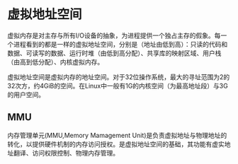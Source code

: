 # 虚拟地址空间

虚拟内存是对主存与所有I/O设备的抽象，为进程提供一个独占主存的假象。每一个进程看到的都是一样的虚拟地址空间，分别是（地址由低到高）：只读的代码和数据、可读写的数据、运行时堆（由低到高分配）、共享库的映射区域、用户栈（由高到低分配）、内核虚拟内存。


虚拟地址空间是虚拟内存的地址空间。对于32位操作系统，最大的寻址范围为2的32次方，约4GiB的空间。在Linux中一般有1G的内核空间（为最高地址段）与3G的用户空间。





## MMU

内存管理单元(MMU,Memory Mamagement Unit)是负责虚拟地址与物理地址的转化，以提供硬件机制的内存访问授权。是虚拟地址空间的基础，其功能有虚实地址翻译、访问权限控制、物理内存管理。


